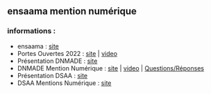 ## ensaama mention numérique

### informations :
* ensaama : [site](https://ensaama.net/site/) 
* Portes Ouvertes 2022 : [site](https://ensaama.net/site/home/actualites/agenda/journees-portes-ouvertes) | [video](https://portes-ouvertes.ensaama.net/) 
* Présentation DNMADE : [site](https://www.ensaama.net/site/home/formations/dnmade/dnmade-informations-pratiques)
* DNMADE Mention Numérique : [site](https://www.ensaama.net/site/home/formations/dnmade/numerique-expriences-narratives-et-interactives) | [video](https://www.youtube.com/watch?v=7oJEC-RMNos&list=PLcf77AemjzjpERh3W_uPope9fkBRatZjE) | [Questions/Réponses](https://www.01net.com/astuces/comment-telecharger-une-video-facebook-2052163.html) 
* Présentation DSAA : [site](https://www.ensaama.net/site/home/formations/dsaa)
* DSAA Mentions Numérique : [site](https://www.ensaama.net/site/home/formations/dsaa/design-numerique)

<!-- 
## 2020-2021
* [DNMADE3](./2021/dnmade3/)
* [DNMADE2](./2021/dnmade2/)
* [DNMADE1](./2021/dnmade1/)

## 2021-2022
* [DSAA2](./2022/dsaa2/)
* [DSAA1](./2022/dsaa1/)
* [DNMADE2](./2022/dnmade2/)
* [DNMADE1](./2022/dnmade1/)
 -->

